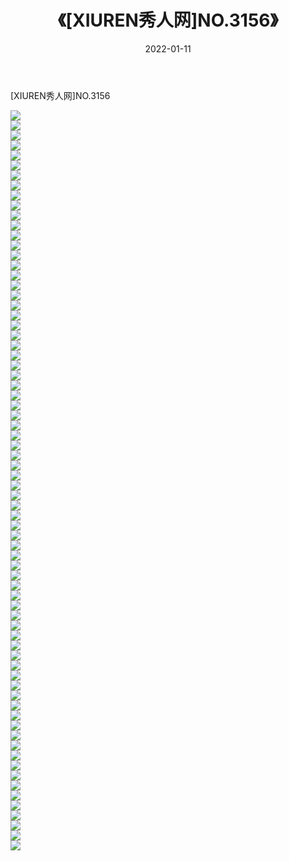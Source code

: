 ﻿---
layout: post
title:  《[XIUREN秀人网]NO.3156》
date:   2022-01-11
img: http://img.660000.xyz/Sharelink/秀人网/秀人网第04部分/[XIUREN秀人网]NO.3156/000.jpg
categories: [美女, 清纯, 唯美]
---

[XIUREN秀人网]NO.3156

 ![](http://img.660000.xyz/Sharelink/秀人网/秀人网第04部分/[XIUREN秀人网]NO.3156/001.jpg) <br>![](http://img.660000.xyz/Sharelink/秀人网/秀人网第04部分/[XIUREN秀人网]NO.3156/002.jpg) <br>![](http://img.660000.xyz/Sharelink/秀人网/秀人网第04部分/[XIUREN秀人网]NO.3156/003.jpg) <br>![](http://img.660000.xyz/Sharelink/秀人网/秀人网第04部分/[XIUREN秀人网]NO.3156/004.jpg) <br>![](http://img.660000.xyz/Sharelink/秀人网/秀人网第04部分/[XIUREN秀人网]NO.3156/005.jpg) <br>![](http://img.660000.xyz/Sharelink/秀人网/秀人网第04部分/[XIUREN秀人网]NO.3156/006.jpg) <br>![](http://img.660000.xyz/Sharelink/秀人网/秀人网第04部分/[XIUREN秀人网]NO.3156/007.jpg) <br>![](http://img.660000.xyz/Sharelink/秀人网/秀人网第04部分/[XIUREN秀人网]NO.3156/008.jpg) <br>![](http://img.660000.xyz/Sharelink/秀人网/秀人网第04部分/[XIUREN秀人网]NO.3156/009.jpg) <br>![](http://img.660000.xyz/Sharelink/秀人网/秀人网第04部分/[XIUREN秀人网]NO.3156/010.jpg) <br>![](http://img.660000.xyz/Sharelink/秀人网/秀人网第04部分/[XIUREN秀人网]NO.3156/011.jpg) <br>![](http://img.660000.xyz/Sharelink/秀人网/秀人网第04部分/[XIUREN秀人网]NO.3156/012.jpg) <br>![](http://img.660000.xyz/Sharelink/秀人网/秀人网第04部分/[XIUREN秀人网]NO.3156/013.jpg) <br>![](http://img.660000.xyz/Sharelink/秀人网/秀人网第04部分/[XIUREN秀人网]NO.3156/014.jpg) <br>![](http://img.660000.xyz/Sharelink/秀人网/秀人网第04部分/[XIUREN秀人网]NO.3156/015.jpg) <br>![](http://img.660000.xyz/Sharelink/秀人网/秀人网第04部分/[XIUREN秀人网]NO.3156/016.jpg) <br>![](http://img.660000.xyz/Sharelink/秀人网/秀人网第04部分/[XIUREN秀人网]NO.3156/017.jpg) <br>![](http://img.660000.xyz/Sharelink/秀人网/秀人网第04部分/[XIUREN秀人网]NO.3156/018.jpg) <br>![](http://img.660000.xyz/Sharelink/秀人网/秀人网第04部分/[XIUREN秀人网]NO.3156/019.jpg) <br>![](http://img.660000.xyz/Sharelink/秀人网/秀人网第04部分/[XIUREN秀人网]NO.3156/020.jpg) <br>![](http://img.660000.xyz/Sharelink/秀人网/秀人网第04部分/[XIUREN秀人网]NO.3156/021.jpg) <br>![](http://img.660000.xyz/Sharelink/秀人网/秀人网第04部分/[XIUREN秀人网]NO.3156/022.jpg) <br>![](http://img.660000.xyz/Sharelink/秀人网/秀人网第04部分/[XIUREN秀人网]NO.3156/023.jpg) <br>![](http://img.660000.xyz/Sharelink/秀人网/秀人网第04部分/[XIUREN秀人网]NO.3156/024.jpg) <br>![](http://img.660000.xyz/Sharelink/秀人网/秀人网第04部分/[XIUREN秀人网]NO.3156/025.jpg) <br>![](http://img.660000.xyz/Sharelink/秀人网/秀人网第04部分/[XIUREN秀人网]NO.3156/026.jpg) <br>![](http://img.660000.xyz/Sharelink/秀人网/秀人网第04部分/[XIUREN秀人网]NO.3156/027.jpg) <br>![](http://img.660000.xyz/Sharelink/秀人网/秀人网第04部分/[XIUREN秀人网]NO.3156/028.jpg) <br>![](http://img.660000.xyz/Sharelink/秀人网/秀人网第04部分/[XIUREN秀人网]NO.3156/029.jpg) <br>![](http://img.660000.xyz/Sharelink/秀人网/秀人网第04部分/[XIUREN秀人网]NO.3156/030.jpg) <br>![](http://img.660000.xyz/Sharelink/秀人网/秀人网第04部分/[XIUREN秀人网]NO.3156/031.jpg) <br>![](http://img.660000.xyz/Sharelink/秀人网/秀人网第04部分/[XIUREN秀人网]NO.3156/032.jpg) <br>![](http://img.660000.xyz/Sharelink/秀人网/秀人网第04部分/[XIUREN秀人网]NO.3156/033.jpg) <br>![](http://img.660000.xyz/Sharelink/秀人网/秀人网第04部分/[XIUREN秀人网]NO.3156/034.jpg) <br>![](http://img.660000.xyz/Sharelink/秀人网/秀人网第04部分/[XIUREN秀人网]NO.3156/035.jpg) <br>![](http://img.660000.xyz/Sharelink/秀人网/秀人网第04部分/[XIUREN秀人网]NO.3156/036.jpg) <br>![](http://img.660000.xyz/Sharelink/秀人网/秀人网第04部分/[XIUREN秀人网]NO.3156/037.jpg) <br>![](http://img.660000.xyz/Sharelink/秀人网/秀人网第04部分/[XIUREN秀人网]NO.3156/038.jpg) <br>![](http://img.660000.xyz/Sharelink/秀人网/秀人网第04部分/[XIUREN秀人网]NO.3156/039.jpg) <br>![](http://img.660000.xyz/Sharelink/秀人网/秀人网第04部分/[XIUREN秀人网]NO.3156/040.jpg) <br>![](http://img.660000.xyz/Sharelink/秀人网/秀人网第04部分/[XIUREN秀人网]NO.3156/041.jpg) <br>![](http://img.660000.xyz/Sharelink/秀人网/秀人网第04部分/[XIUREN秀人网]NO.3156/042.jpg) <br>![](http://img.660000.xyz/Sharelink/秀人网/秀人网第04部分/[XIUREN秀人网]NO.3156/043.jpg) <br>![](http://img.660000.xyz/Sharelink/秀人网/秀人网第04部分/[XIUREN秀人网]NO.3156/044.jpg) <br>![](http://img.660000.xyz/Sharelink/秀人网/秀人网第04部分/[XIUREN秀人网]NO.3156/045.jpg) <br>![](http://img.660000.xyz/Sharelink/秀人网/秀人网第04部分/[XIUREN秀人网]NO.3156/046.jpg) <br>![](http://img.660000.xyz/Sharelink/秀人网/秀人网第04部分/[XIUREN秀人网]NO.3156/047.jpg) <br>![](http://img.660000.xyz/Sharelink/秀人网/秀人网第04部分/[XIUREN秀人网]NO.3156/048.jpg) <br>![](http://img.660000.xyz/Sharelink/秀人网/秀人网第04部分/[XIUREN秀人网]NO.3156/049.jpg) <br>![](http://img.660000.xyz/Sharelink/秀人网/秀人网第04部分/[XIUREN秀人网]NO.3156/050.jpg) <br>![](http://img.660000.xyz/Sharelink/秀人网/秀人网第04部分/[XIUREN秀人网]NO.3156/051.jpg) <br>![](http://img.660000.xyz/Sharelink/秀人网/秀人网第04部分/[XIUREN秀人网]NO.3156/052.jpg) <br>![](http://img.660000.xyz/Sharelink/秀人网/秀人网第04部分/[XIUREN秀人网]NO.3156/053.jpg) <br>![](http://img.660000.xyz/Sharelink/秀人网/秀人网第04部分/[XIUREN秀人网]NO.3156/054.jpg) <br>![](http://img.660000.xyz/Sharelink/秀人网/秀人网第04部分/[XIUREN秀人网]NO.3156/055.jpg) <br>![](http://img.660000.xyz/Sharelink/秀人网/秀人网第04部分/[XIUREN秀人网]NO.3156/056.jpg) <br>![](http://img.660000.xyz/Sharelink/秀人网/秀人网第04部分/[XIUREN秀人网]NO.3156/057.jpg) <br>![](http://img.660000.xyz/Sharelink/秀人网/秀人网第04部分/[XIUREN秀人网]NO.3156/058.jpg) <br>![](http://img.660000.xyz/Sharelink/秀人网/秀人网第04部分/[XIUREN秀人网]NO.3156/059.jpg) <br>![](http://img.660000.xyz/Sharelink/秀人网/秀人网第04部分/[XIUREN秀人网]NO.3156/060.jpg) <br>![](http://img.660000.xyz/Sharelink/秀人网/秀人网第04部分/[XIUREN秀人网]NO.3156/061.jpg) <br>![](http://img.660000.xyz/Sharelink/秀人网/秀人网第04部分/[XIUREN秀人网]NO.3156/062.jpg) <br>![](http://img.660000.xyz/Sharelink/秀人网/秀人网第04部分/[XIUREN秀人网]NO.3156/063.jpg) <br>![](http://img.660000.xyz/Sharelink/秀人网/秀人网第04部分/[XIUREN秀人网]NO.3156/064.jpg) <br>![](http://img.660000.xyz/Sharelink/秀人网/秀人网第04部分/[XIUREN秀人网]NO.3156/065.jpg) <br>![](http://img.660000.xyz/Sharelink/秀人网/秀人网第04部分/[XIUREN秀人网]NO.3156/066.jpg) <br>![](http://img.660000.xyz/Sharelink/秀人网/秀人网第04部分/[XIUREN秀人网]NO.3156/067.jpg) <br>![](http://img.660000.xyz/Sharelink/秀人网/秀人网第04部分/[XIUREN秀人网]NO.3156/068.jpg) <br>![](http://img.660000.xyz/Sharelink/秀人网/秀人网第04部分/[XIUREN秀人网]NO.3156/069.jpg) <br>![](http://img.660000.xyz/Sharelink/秀人网/秀人网第04部分/[XIUREN秀人网]NO.3156/070.jpg) <br>![](http://img.660000.xyz/Sharelink/秀人网/秀人网第04部分/[XIUREN秀人网]NO.3156/071.jpg) <br>![](http://img.660000.xyz/Sharelink/秀人网/秀人网第04部分/[XIUREN秀人网]NO.3156/072.jpg) <br>![](http://img.660000.xyz/Sharelink/秀人网/秀人网第04部分/[XIUREN秀人网]NO.3156/073.jpg) <br>![](http://img.660000.xyz/Sharelink/秀人网/秀人网第04部分/[XIUREN秀人网]NO.3156/074.jpg) <br>